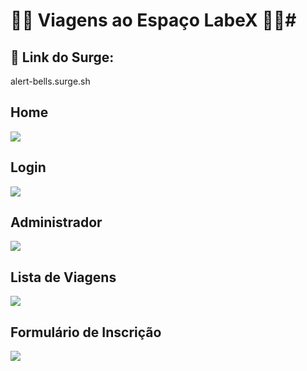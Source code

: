 # 👩‍🚀 Viagens ao Espaço LabeX 👨‍🚀#

<h2> 🚀 Link do Surge: </h2>
<a> alert-bells.surge.sh </a>

<h2 text-align="center">Home</h2>
<img src="https://user-images.githubusercontent.com/98128470/221431068-7776ad93-0dc9-4eef-9ed8-707a2040b32d.png"/>

<h2 text-align="center">Login</h2>
<img src="https://user-images.githubusercontent.com/98128470/221431270-0c05d653-3a7d-4f79-b81e-2c359487e2bb.png"/>

<h2 text-align="center">Administrador</h2>
<img src="https://user-images.githubusercontent.com/98128470/221431283-d9839598-b9c5-46d4-ad79-3f88e6d1112e.png"/>

<h2 text-align="center">Lista de Viagens</h2>
<img src="https://user-images.githubusercontent.com/98128470/221431293-3ddf22dc-fc87-4935-9757-074028796df5.png"/>

<h2 text-align="center">Formulário de Inscrição</h2>
<img src="https://user-images.githubusercontent.com/98128470/221431302-58331b70-7e93-416c-9a95-2255405e878c.png"/>


